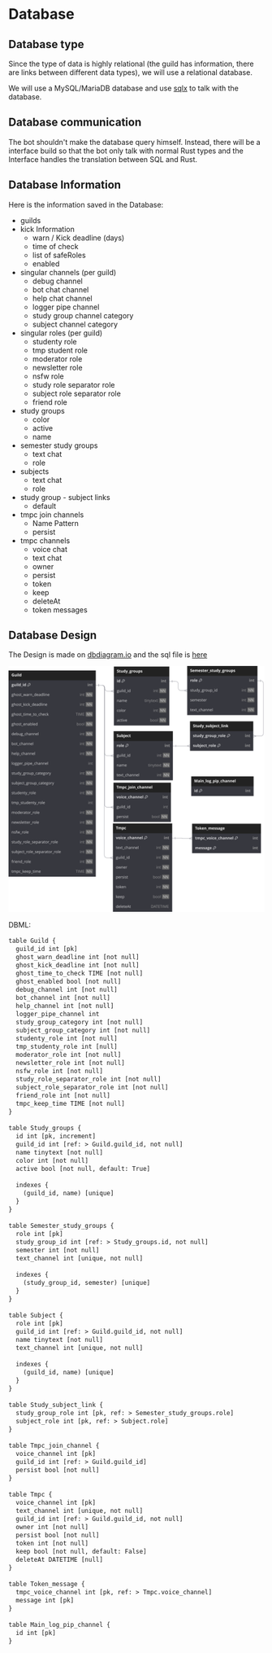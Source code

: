 # Database

## Database type

Since the type of data is highly relational (the guild has information, there are links between different data types), we will use a relational database.

We will use a MySQL/MariaDB database and use [sqlx](https://github.com/launchbadge/sqlx) to talk with the database.

## Database communication

The bot shouldn't make the database query himself. Instead, there will be a interface build so that the bot only talk with normal Rust types and the Interface handles the translation between SQL and Rust.

## Database Information

Here is the information saved in the Database:

* guilds
* kick Information
  * warn / Kick deadline (days)
  * time of check
  * list of safeRoles
  * enabled
* singular channels (per guild)
  * debug channel
  * bot chat channel
  * help chat channel
  * logger pipe channel
  * study group channel category
  * subject channel category
* singular roles (per guild)
  * studenty role
  * tmp student role
  * moderator role
  * newsletter role
  * nsfw role
  * study role separator role
  * subject role separator role
  * friend role
* study groups
  * color
  * active
  * name
* semester study groups
  * text chat
  * role
* subjects
  * text chat
  * role
* study group - subject links
  * default
* tmpc join channels
  * Name Pattern
  * persist
* tmpc channels
  * voice chat
  * text chat
  * owner
  * persist
  * token
  * keep
  * deleteAt
  * token messages

## Database Design

The Design is made on [dbdiagram.io](https://dbdiagram.io/) and the sql file is [here](HM_Discord_Bot_Redesign_Database.sql)

![Database_image](HM_Discord_Bot_Redesign_Database.svg)

DBML:

```DBML
table Guild {
  guild_id int [pk]
  ghost_warn_deadline int [not null]
  ghost_kick_deadline int [not null]
  ghost_time_to_check TIME [not null]
  ghost_enabled bool [not null]
  debug_channel int [not null]
  bot_channel int [not null]
  help_channel int [not null]
  logger_pipe_channel int
  study_group_category int [not null]
  subject_group_category int [not null]
  studenty_role int [not null]
  tmp_studenty_role int [null]
  moderator_role int [not null]
  newsletter_role int [not null]
  nsfw_role int [not null]
  study_role_separator_role int [not null]
  subject_role_separator_role int [not null]
  friend_role int [not null]
  tmpc_keep_time TIME [not null]
}

table Study_groups {
  id int [pk, increment]
  guild_id int [ref: > Guild.guild_id, not null]
  name tinytext [not null]
  color int [not null]
  active bool [not null, default: True]

  indexes {
    (guild_id, name) [unique]
  }
}

table Semester_study_groups {
  role int [pk]
  study_group_id int [ref: > Study_groups.id, not null]
  semester int [not null]
  text_channel int [unique, not null]

  indexes {
    (study_group_id, semester) [unique]
  }
}

table Subject {
  role int [pk]
  guild_id int [ref: > Guild.guild_id, not null]
  name tinytext [not null]
  text_channel int [unique, not null]

  indexes {
    (guild_id, name) [unique]
  }
}

table Study_subject_link {
  study_group_role int [pk, ref: > Semester_study_groups.role]
  subject_role int [pk, ref: > Subject.role]
}

table Tmpc_join_channel {
  voice_channel int [pk]
  guild_id int [ref: > Guild.guild_id]
  persist bool [not null]
}

table Tmpc {
  voice_channel int [pk]
  text_channel int [unique, not null]
  guild_id int [ref: > Guild.guild_id, not null]
  owner int [not null]
  persist bool [not null]
  token int [not null]
  keep bool [not null, default: False]
  deleteAt DATETIME [null]
}

table Token_message {
  tmpc_voice_channel int [pk, ref: > Tmpc.voice_channel]
  message int [pk]
}

table Main_log_pip_channel {
  id int [pk]
}
```
